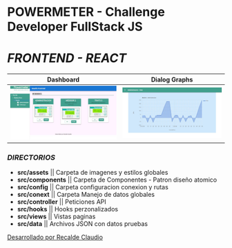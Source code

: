 # POWERMETER - Challenge Developer FullStack JS 

# _FRONTEND - REACT_

| Dashboard | Dialog Graphs|
|---|---|
| ![](./src/assets/img/challenge1.jpg) | ![](./src/assets/img/challenge2.jpg) |

### **_DIRECTORIOS_**
- **src/assets**    ||  Carpeta de imagenes y estilos globales 
- **src/components**    ||  Carpeta de Componentes - Patron diseño atomico 
- **src/config**    ||  Carpeta configuracion conexion y rutas
- **src/conext**    ||  Carpeta Manejo de datos globales
- **src/controller**    ||  Peticiones  API
- **src/hooks** ||  Hooks perzonalizados
- **src/views** ||  Vistas paginas
- **src/data**  ||  Archivos JSON con datos pruebas



[Desarrollado por Recalde Claudio](https:||cr.net.ar)